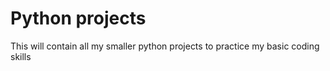 # Python projects

This will contain all my smaller python projects to practice my basic coding skills


